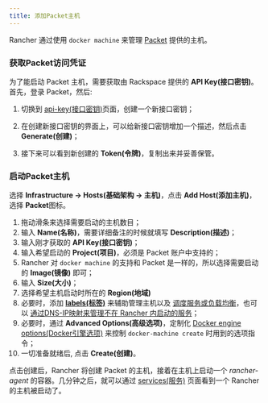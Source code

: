 ```yaml
---
title: 添加Packet主机
---
```


Rancher 通过使用 `docker machine` 来管理 [Packet](https://www.packet.net/) 提供的主机。

### 获取Packet访问凭证

为了能启动 Packet 主机，需要获取由 Rackspace 提供的 **API Key(接口密钥)**。首先，登录 Packet，然后:

1. 切换到 [api-key(接口密钥)](https://app.packet.net/portal#/api-keys)页面，创建一个新接口密钥；

2. 在创建新接口密钥的界面上，可以给新接口密钥增加一个描述，然后点击 **Generate(创建)**；

3. 接下来可以看到新创建的 **Token(令牌)**，复制出来并妥善保管。

### 启动Packet主机

选择 **Infrastructure -> Hosts(基础架构 -> 主机)**，点击 **Add Host(添加主机)**，选择 **Packet**图标。

1. 拖动滑条来选择需要启动的主机数目；
2. 输入 **Name(名称)**，需要详细备注的时候就填写 **Description(描述)**；
3. 输入刚才获取的 **API Key(接口密钥)**；
4. 输入希望启动的 **Project(项目)**，必须是 Packet 账户中支持的；
5. Rancher 对 `docker machine` 的支持和 Packet 是一样的，所以选择需要启动的 **Image(镜像)** 即可；
6. 输入 **Size(大小)**；
7. 选择希望主机启动时所在的 **Region(地域)**
8. 必要时，添加 **[labels(标签)](/docs/rancher/v1.x/cn/infrastructure/hosts/#labels)** 来辅助管理主机以及 [调度服务或负载均衡](/docs/rancher/v1.x/cn/infrastructure/cattle/scheduling/)，也可以 [通过DNS-IP映射来管理不在 Rancher 内启动的服务](/docs/rancher/v1.x/cn/infrastructure/cattle/external-dns-service/#为外部dns使用特定的ip)；
9. 必要时，通过 **Advanced Options(高级选项)**，定制化 [Docker engine options(Docker引擎选项)](https://docs.docker.com/machine/reference/create/#specifying-configuration-options-for-the-created-docker-engine) 来控制 `docker-machine create` 时用到的选项指令；
10. 一切准备就绪后, 点击 **Create(创建)**。

点击创建后，Rancher 将创建 Packet 的主机，接着在主机上启动一个 _rancher-agent_ 的容器。几分钟之后，就可以通过 [services(服务)](/docs/rancher/v1.x/cn/infrastructure/cattle/adding-services/) 页面看到一个 Rancher 的主机被启动了。
